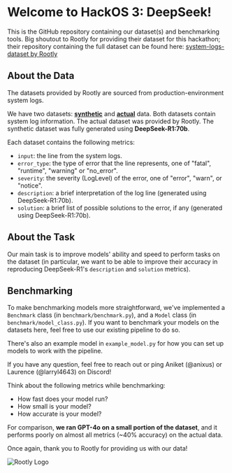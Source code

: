 # Welcome to HackOS 3: DeepSeek!
This is the GitHub repository containing our dataset(s) and benchmarking tools. 
Big shoutout to Rootly for providing their dataset for this hackathon; their repository containing the full dataset can be found here:
[system-logs-dataset by Rootly](https://github.com/rootlyhq/system-logs-dataset)


## About the Data
The datasets provided by Rootly are sourced from production-environment system logs. 

We have two datasets: [**synthetic**](https://github.com/aniketsrinivasan/hackos-3/tree/main/data/synthetic) and [**actual**](https://github.com/aniketsrinivasan/hackos-3/tree/main/data/actual) data. 
Both datasets contain system log information. The actual dataset was provided by Rootly. The synthetic dataset was fully generated using **DeepSeek-R1:70b**. 

Each dataset contains the following metrics:

* `input`: the line from the system logs.
* `error_type`: the type of error that the line represents, one of "fatal", "runtime", "warning" or "no_error".
* `severity`: the severity (LogLevel) of the error, one of "error", "warn", or "notice".
* `description`: a brief interpretation of the log line (generated using DeepSeek-R1:70b).
* `solution`: a brief list of possible solutions to the error, if any (generated using DeepSeek-R1:70b).

## About the Task
Our main task is to improve models' ability and speed to perform tasks on the dataset (in particular, we want to be able to improve their accuracy in 
reproducing DeepSeek-R1's `description` and `solution` metrics). 


## Benchmarking
To make benchmarking models more straightforward, we've implemented a `Benchmark` class (in `benchmark/benchmark.py`), and a `Model` class (in `benchmark/model_class.py`). 
If you want to benchmark your models on the datasets here, feel free to use our existing pipeline to do so. 

There's also an example model in `example_model.py` for how you can set up models to work with the pipeline.

If you have any question, feel free to reach out or ping Aniket (@anixus) or Laurence (@larryl4643) on Discord!

Think about the following metrics while benchmarking:
* How fast does your model run?
* How small is your model?
* How accurate is your model?

For comparison, **we ran GPT-4o on a small portion of the dataset**, and it performs poorly on almost all metrics (~40% accuracy) on the actual data. 



Once again, thank you to Rootly for providing us with our data! 

![Rootly Logo](https://github.com/aniketsrinivasan/hackos-3/blob/main/rootly.com-logo.png)
